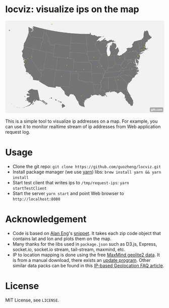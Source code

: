 # locviz: visualize ips on the map

![screencast](public/images/locviz.gif)

This is a simple tool to visualize ip addresses on a map. For example, you can use it to monitor realtime stream of ip addresses from Web application request log.

# Usage

   * Clone the git repo: `git clone https://github.com/guozheng/locviz.git`
   * Install package manager (we use [yarn](https://yarnpkg.com/en/)) libs: `brew install yarn && yarn install`
   * Start test client that writes ips to `/tmp/request-ips`: `yarn startTestClient`
   * Start the server `yarn start` and point Web browser to `http://localhost:8080`

# Acknowledgement

   * Code is based on [Alan Eng](https://bl.ocks.org/alaneng/)'s [snippet](https://bl.ocks.org/alaneng/14cec7865dc5faf91ebb551878b4b010). It takes each zip code object that contains lat and lon and plots them on the map.
   * Many thanks for the libs used in `package.json` such as D3.js, Express, socket.io, socket.io stream, tail-stream, maxmind, etc.
   * IP to location mapping is done using the free [MaxMind geolite2 data](https://dev.maxmind.com/geoip/geoip2/geolite2/). It is from a manual download, there exists an [update program](https://dev.maxmind.com/geoip/geoipupdate/). Other similar data packs can be found in this [IP-based Geolocation FAQ article](https://www.iplocation.net/).

# License

MIT License, see `LICENSE`.